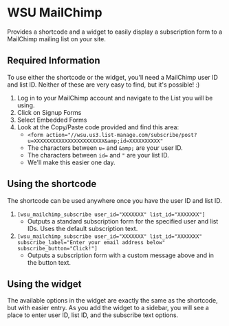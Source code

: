# WSU MailChimp

Provides a shortcode and a widget to easily display a subscription form to a MailChimp mailing list on your site.

## Required Information

To use either the shortcode or the widget, you'll need a MailChimp user ID and list ID. Neither of these are very easy to find, but it's possible! :)

1. Log in to your MailChimp account and navigate to the List you will be using.
2. Click on Signup Forms
3. Select Embedded Forms
4. Look at the Copy/Paste code provided and find this area:
	* `<form action="//wsu.us3.list-manage.com/subscribe/post?u=XXXXXXXXXXXXXXXXXXXXXXX&amp;id=XXXXXXXXXX"`
	* The characters between `u=` and `&amp;` are your user ID.
	* The characters between `id=` and `"` are your list ID.
	* We'll make this easier one day.

## Using the shortcode

The shortcode can be used anywhere once you have the user ID and list ID.

1. `[wsu_mailchimp_subscribe user_id="XXXXXXX" list_id="XXXXXXX"]`
	* Outputs a standard subscription form for the specified user and list IDs. Uses the default subscription text.
2. `[wsu_mailchimp_subscribe user_id="XXXXXXX" list_id="XXXXXXX" subscribe_label="Enter your email address below" subscribe_button="Click!"]`
	* Outputs a subscription form with a custom message above and in the button text.

## Using the widget

The available options in the widget are exactly the same as the shortcode, but with easier entry. As you add the widget to a sidebar, you will see a place to enter user ID, list ID, and the subscribe text options.